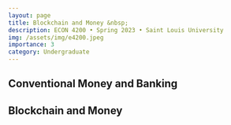 ```yaml
---
layout: page
title: Blockchain and Money &nbsp;
description: ECON 4200 • Spring 2023 • Saint Louis University
img: /assets/img/e4200.jpeg
importance: 3
category: Undergraduate
---
```


<div class="publications">
  <h2 class="topic">Conventional Money and Banking</h2>
</div>

<div class="publications">
  <h2 class="topic">Blockchain and Money</h2>
</div>